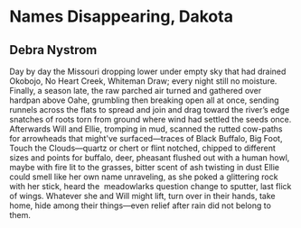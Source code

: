 # Names Disappearing, Dakota
## Debra Nystrom
Day by day the Missouri dropping lower under empty sky
that had drained Okobojo, No Heart Creek, Whiteman Draw; every
night still no moisture. Finally, a season late, the raw
parched air turned and gathered over hardpan above Oahe,
grumbling then breaking open all at once, sending runnels across the flats
to spread and join and drag toward the river’s edge snatches of roots
torn from ground where wind had settled the seeds once. Afterwards
Will and Ellie, tromping in mud, scanned the rutted cow-paths for arrowheads
that might've surfaced—traces of Black Buffalo, Big Foot,
Touch the Clouds—quartz or chert or flint notched, chipped to different
sizes and points for buffalo, deer, pheasant flushed out with a human howl,
maybe with fire lit to the grasses, bitter scent of ash twisting in dust Ellie
could smell
like her own name unraveling, as she poked a glittering rock
with her stick, heard the  meadowlarks question change to sputter, last flick
of wings. Whatever she and Will might lift, turn over in their hands, take
home,
hide among their things—even relief after rain did not belong to them.